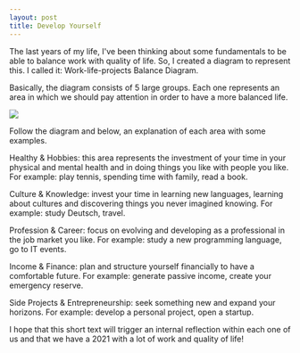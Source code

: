 ```yaml
---
layout: post
title: Develop Yourself
---
```


The last years of my life, I've been thinking about some fundamentals to be able to balance work with quality of life. So, I created a diagram to represent this. I called it: Work-life-projects Balance Diagram.

Basically, the diagram consists of 5 large groups. Each one represents an area in which we should pay attention in order to have a more balanced life.

<img src="{{site.baseurl}}/images/work_life_projects_balance_picture.jpg">

Follow the diagram and below, an explanation of each area  with some examples.

Healthy & Hobbies: this area represents the investment of your time in your physical and mental health and in doing things you like with people you like. For example: play tennis, spending time with family, read a book.

Culture & Knowledge: invest your time in learning new languages, learning about cultures and discovering things you never imagined knowing. For example: study Deutsch, travel.

Profession & Career: focus on evolving and developing as a professional in the job market you like. For example: study a new programming language, go to IT events.

Income & Finance: plan and structure yourself financially to have a comfortable future. For example: generate passive income, create your emergency reserve.

Side Projects & Entrepreneurship: seek something new and expand your horizons. For example: develop a personal project, open a startup.

I hope that this short text will trigger an internal reflection within each one of us and that we have a 2021 with a lot of work and quality of life!